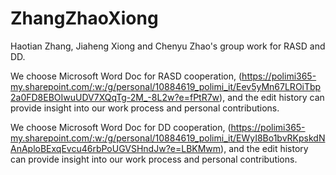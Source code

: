# ZhangZhaoXiong

Haotian Zhang, Jiaheng Xiong and Chenyu Zhao's group work for RASD and DD.

We choose Microsoft Word Doc for RASD cooperation, (https://polimi365-my.sharepoint.com/:w:/g/personal/10884619_polimi_it/Eev5yMn67LROiTbp2a0FD8EBOIwuUDV7XQqTg-2M_-8L2w?e=fPtR7w), and the edit history can provide insight into our work process and personal contributions.

We choose Microsoft Word Doc for DD cooperation, (https://polimi365-my.sharepoint.com/:w:/g/personal/10884619_polimi_it/EWyI8Bo1bvRKpskdNAnAploBExqEvcu46rbPoUGVSHndJw?e=LBKMwm), and the edit history can provide insight into our work process and personal contributions.

